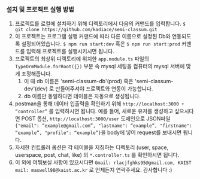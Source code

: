 ### 설치 및 프로젝트 실행 방법
1. 프로젝트를 로컬에 설치하기 위해 디렉토리에서 다음의 커맨드를 입력합니다.
    `$ git clone https://github.com/kadiace/semi-classum.git`
2. 이 프로젝트는 프로그램 실행 커맨드에 따라 다른 이름으로 설정된 Db와 연동되도록 설정되어있습니다. `$ npm run start:dev` 혹은 `$ npm run start:prod` 커맨드를 입력해 프로젝트를 실행시키시면 됩니다.
4. 프로젝트의 최상위 디렉토리에 위치한 `app.module.ts` 파일의 `TypeOrmModule.forRoot({})` 부분 속 mysql 세팅을 컴퓨터의 mysql 서버에 맞게 조정해줍니다.
    1. 이 때 db 이름은 'semi-classum-db'(prod) 혹은 'semi-classum-dev'(dev) 로 만들어주셔야 프로젝트와 연동이 가능합니다.
    2. db 이름만 동일하다면 테이블은 자동으로 생성됩니다. 
5. postman을 통해 데이터 입출력을 확인하기 위해 `http://localhost:3000 + “controller”` 를 입력하시면 됩니다. 예를 들어, 새로운 유저를 생성하고 싶으시다면 POST 옵션,  `http://localhost:3000/user` 도메인으로 JSON파일 `{"email": “example@gmail.com”, "lastname": “example”, "firstname": “example”, "profile": “example”}`을 body에 넣어 request를 보내시면 됩니다.
6. 자세한 컨트롤러 옵션은 각 테이블을 지칭하는 디렉토리 (user, space, userspace, post, chat, like) 의 `*.controller.ts` 를 확인하시면 됩니다.
7. 이 외에 여쭤보실 사항이 있으시다면 `Gmail: rlacjfghks95@gmail.com, KAIST mail: maxwell98@kaist.ac.kr` 로 언제든지 연락주세요. 감사합니다 :)
